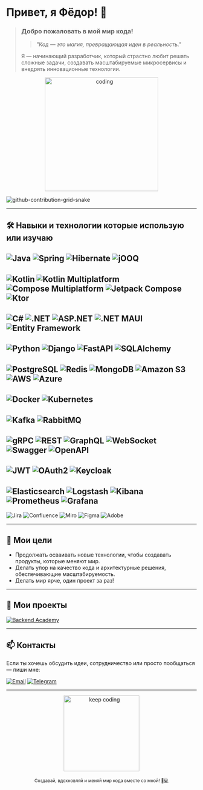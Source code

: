 # Привет, я **Фёдор**! 👋

> ### Добро пожаловать в мой мир кода!
> >*"Код — это магия, превращающая идеи в реальность."*
> 
> Я — начинающий разработчик, который страстно любит решать сложные задачи, создавать масштабируемые микросервисы и внедрять инновационные технологии.   
>

<div align="center">
  <img src="https://media.giphy.com/media/26BRuo6sLetdllPAQ/giphy.gif" alt="coding" width="300"/>
</div>

![github-contribution-grid-snake](https://user-images.githubusercontent.com/40397740/187086679-84d7cd96-4311-4454-b3c7-f44b47a2477c.svg)

---

## :hammer_and_wrench: Навыки и технологии которые использую или изучаю

![Java](https://img.shields.io/badge/Java-ED8B00?style=for-the-badge&logo=java&logoColor=white) 
![Spring](https://img.shields.io/badge/Spring-6DB33F?style=for-the-badge&logo=spring&logoColor=white) 
![Hibernate](https://img.shields.io/badge/Hibernate-59666C?style=for-the-badge&logo=hibernate&logoColor=white) 
![jOOQ](https://img.shields.io/badge/jOOQ-009688?style=for-the-badge) 
-
![Kotlin](https://img.shields.io/badge/Kotlin-0095D5?style=for-the-badge&logo=kotlin&logoColor=white) 
![Kotlin Multiplatform](https://img.shields.io/badge/Kotlin_Multiplatform-7F52FF?style=for-the-badge&logo=kotlin&logoColor=white)
![Compose Multiplatform](https://img.shields.io/badge/Compose_Multiplatform-4285F4?style=for-the-badge&logo=jetpack-compose&logoColor=white)
![Jetpack Compose](https://img.shields.io/badge/JetpackCompose-4285F4?style=for-the-badge&logo=android&logoColor=white) 
![Ktor](https://img.shields.io/badge/Ktor-0A1E44?style=for-the-badge&logo=kotlin&logoColor=white) 
-
![C#](https://img.shields.io/badge/C%23-512BD4?style=for-the-badge&logo=c-sharp&logoColor=white)
![.NET](https://img.shields.io/badge/.NET-512BD4?style=for-the-badge&logo=.net&logoColor=white)
![ASP.NET](https://img.shields.io/badge/ASP.NET-512BD4?style=for-the-badge&logo=.net&logoColor=white) 
![.NET MAUI](https://img.shields.io/badge/.NET_MAUI-512BD4?style=for-the-badge&logo=.net&logoColor=white) 
![Entity Framework](https://img.shields.io/badge/Entity_Framework-512BD4?style=for-the-badge&logo=.net&logoColor=white) 
-
![Python](https://img.shields.io/badge/Python-3776AB?style=for-the-badge&logo=python&logoColor=white) 
![Django](https://img.shields.io/badge/Django-092E20?style=for-the-badge&logo=django&logoColor=white) 
![FastAPI](https://img.shields.io/badge/FastAPI-009688?style=for-the-badge&logo=fastapi&logoColor=white)
![SQLAlchemy](https://img.shields.io/badge/SQLAlchemy-CC0000?style=for-the-badge) 
-
![PostgreSQL](https://img.shields.io/badge/PostgreSQL-336791?style=for-the-badge&logo=postgresql&logoColor=white) 
![Redis](https://img.shields.io/badge/Redis-DC382D?style=for-the-badge&logo=redis&logoColor=white) 
![MongoDB](https://img.shields.io/badge/MongoDB-47A248?style=for-the-badge&logo=mongodb&logoColor=white) 
![Amazon S3](https://img.shields.io/badge/Amazon%20S3-232F3E?style=for-the-badge&logo=amazon&logoColor=white)
![AWS](https://img.shields.io/badge/AWS-FF9900?style=for-the-badge&logo=amazonaws&logoColor=white)
![Azure](https://img.shields.io/badge/Azure-0078D4?style=for-the-badge&logo=microsoftazure&logoColor=white)
-
![Docker](https://img.shields.io/badge/Docker-2496ED?style=for-the-badge&logo=docker&logoColor=white) 
![Kubernetes](https://img.shields.io/badge/Kubernetes-326CE5?style=for-the-badge&logo=kubernetes&logoColor=white) 
-
![Kafka](https://img.shields.io/badge/Apache_Kafka-231F20?style=for-the-badge&logo=apachekafka&logoColor=white) 
![RabbitMQ](https://img.shields.io/badge/RabbitMQ-FF6600?style=for-the-badge&logo=rabbitmq&logoColor=white) 
-
![gRPC](https://img.shields.io/badge/gRPC-4285F4?style=for-the-badge&logo=grpc&logoColor=white) 
![REST](https://img.shields.io/badge/REST-000000?style=for-the-badge) 
![GraphQL](https://img.shields.io/badge/GraphQL-E10098?style=for-the-badge&logo=graphql&logoColor=white) 
![WebSocket](https://img.shields.io/badge/WebSocket-010101?style=for-the-badge) 
![Swagger](https://img.shields.io/badge/Swagger-85EA2D?style=for-the-badge&logo=swagger&logoColor=white) 
![OpenAPI](https://img.shields.io/badge/OpenAPI-652B90?style=for-the-badge&logo=openapiinitiative&logoColor=white) 
-
![JWT](https://img.shields.io/badge/JWT-000000?style=for-the-badge) 
![OAuth2](https://img.shields.io/badge/OAuth2-4285F4?style=for-the-badge) 
![Keycloak](https://img.shields.io/badge/Keycloak-003366?style=for-the-badge&logo=keycloak&logoColor=white) 
-
![Elasticsearch](https://img.shields.io/badge/Elasticsearch-005571?style=for-the-badge&logo=elasticsearch&logoColor=white) 
![Logstash](https://img.shields.io/badge/Logstash-005571?style=for-the-badge&logo=logstash&logoColor=white) 
![Kibana](https://img.shields.io/badge/Kibana-005571?style=for-the-badge&logo=kibana&logoColor=white) 
![Prometheus](https://img.shields.io/badge/Prometheus-E6522C?style=for-the-badge&logo=prometheus&logoColor=white) 
![Grafana](https://img.shields.io/badge/Grafana-F46800?style=for-the-badge&logo=grafana&logoColor=white) 
-
![Jira](https://img.shields.io/badge/jira-%230A0FFF.svg?style=for-the-badge&logo=jira&logoColor=white)
![Confluence](https://img.shields.io/badge/confluence-%23172BF4.svg?style=for-the-badge&logo=confluence&logoColor=white)
![Miro](https://img.shields.io/badge/Miro-050038?style=for-the-badge&logo=miro&logoColor=fff)
![Figma](https://img.shields.io/badge/Figma-F24E1E?style=for-the-badge&logo=figma&logoColor=white)
![Adobe](https://img.shields.io/badge/Adobe-ED1C24?style=for-the-badge&logo=adobe&logoColor=white)

---

## 🚀 Мои цели
- Продолжать осваивать новые технологии, чтобы создавать продукты, которые меняют мир.
- Делать упор на качество кода и архитектурные решения, обеспечивающие масштабируемость.
- Делать мир ярче, один проект за раз!

---

## 📂 Мои проекты

[![Backend Academy](https://github-readme-stats.vercel.app/api/pin/?username=LanGraFyodor&repo=backend-academy&theme=radical)](https://github.com/LanGraFyodor/backend-academy)

---

## 📫 Контакты

Если ты хочешь обсудить идеи, сотрудничество или просто пообщаться — пиши мне: 

[![Email](https://img.shields.io/badge/Email-D14836?style=for-the-badge&logo=gmail&logoColor=white)](mailto:fyoderb@gmail.com)  [![Telegram](https://img.shields.io/badge/Telegram-2CA5E0?style=for-the-badge&logo=telegram&logoColor=white)](https://t.me/Gdbaron)

---

<div align="center">
  <img src="https://media.giphy.com/media/3o7abB06u9bNzA8lu8/giphy.gif" alt="keep coding" width="200"/>
  <br><br>
  <sub>Создавай, вдохновляй и меняй мир кода вместе со мной! 🚀💻</sub>
</div>
